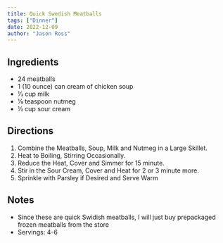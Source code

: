 ```yaml
---
title: Quick Swedish Meatballs
tags: ["Dinner"]
date: 2022-12-09
author: "Jason Ross"
---
```


## Ingredients

- 24 meatballs
- 1 (10 ounce) can cream of chicken soup
- 1⁄3 cup milk
- 1⁄8 teaspoon nutmeg
- 1⁄2 cup sour cream

## Directions

1. Combine the Meatballs, Soup, Milk and Nutmeg in a Large Skillet.
2. Heat to Boiling, Stirring Occasionally.
3. Reduce the Heat, Cover and Simmer for 15 minute.
4. Stir in the Sour Cream, Cover and Heat for 2 or 3 minute more.
5. Sprinkle with Parsley if Desired and Serve Warm

## Notes

- Since these are quick Swidish meatballs, I will just buy prepackaged frozen meatballs from the store
- Servings: 4-6
